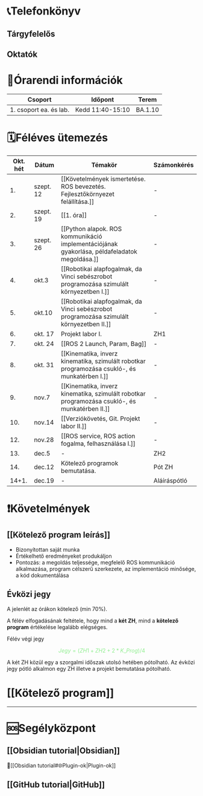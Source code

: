 # 📞Telefonkönyv
## Tárgyfelelős


## Oktatók


# 📓Órarendi információk
| Csoport                | Időpont          | Terem   |
| ---------------------- | ---------------- | ------- |
| 1. csoport ea. és lab. | Kedd 11:40-15:10 | BA.1.10 |

# 🗓️Féléves ütemezés
| Okt. hét | Dátum     | Témakör                                                                                                                                                                         | Számonkérés  |
| -------- | --------- | ------------------------------------------------------------------------------------------------------------------------------------------------------------------------------- | ------------ |
| 1.       | szept. 12 | [[Követelmények ismertetése. ROS bevezetés. Fejlesztőkörnyezet felállítása.]]                                                                                                       | -            |
| 2.       | szept. 19 | [[1. óra]] | -            |
| 3.       | szept. 26 | [[Python alapok. ROS kommunikáció implementációjának gyakorlása, példafeladatok megoldása.]]                                                                                        | -            |
| 4.       | okt.3     | [[Robotikai alapfogalmak, da Vinci sebészrobot programozása szimulált környezetben I.]]                                                                                             | -            |
| 5.       | okt.10    | [[Robotikai alapfogalmak, da Vinci sebészrobot programozása szimulált környezetben II.]]                                                                                            | -            |
| 6.       | okt. 17   | Projekt labor I.                                                                                                                                                                | ZH1          | 
| 7.       | okt. 24   | [[ROS 2 Launch, Param, Bag]]                                                                                                                                                       | -            |
| 8.       | okt. 31   | [[Kinematika, inverz kinematika, szimulált robotkar programozása csukló-, és munkatérben I.]]                                                                                   | -            |
| 9.       | nov.7     | [[Kinematika, inverz kinematika, szimulált robotkar programozása csukló-, és munkatérben II.]]                                                                                      | -            |
| 10.      | nov.14    | [[Verziókövetés, Git. Projekt labor II.]]                                                                                                                                          | -            |
| 12.      | nov.28    | [[ROS service, ROS action fogalma, felhasználása I.]]                                                                                                                               | -            |
| 13.      | dec.5     | -                                                                                                                                                                               | ZH2          |
| 14.      | dec.12    | Kötelező programok bemutatása.                                                                                                                                                  | Pót ZH       |
| 14+1.    | dec.19    | -                                                                                                                                                                               | Aláíráspótló |


# ❗Követelmények
## [[Kötelező program leírás]]
- Bizonyítottan saját munka
- Értékelhető eredményeket produkáljon
- Pontozás: a megoldás teljessége, megfelelő ROS kommunikáció alkalmazása, program célszerű szerkezete, az implementáció minősége, a kód dokumentálása

## Évközi jegy
A jelenlét az órákon kötelező (min 70%).

A félév elfogadásának feltétele, hogy mind a __két ZH__, mind a __kötelező program__ értékelése legalább elégséges.

Félév végi jegy

<font color="lightgreen">$$Jegy = (ZH1+ZH2+2*K\_Prog)/4$$</font>

A két ZH közül egy a szorgalmi időszak utolsó hetében pótolható. Az évközi jegy pótló alkalmon egy ZH illetve a projekt bemutatása pótolható.

# [[Kötelező program]]


---
# 🆘Segélyközpont

## [[Obsidian tutorial|Obsidian]]
🔺[[Obsidian tutorial#🌐Plugin-ok|Plugin-ok]]
## [[GitHub tutorial|GitHub]]